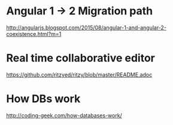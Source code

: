 # Angular 1 -> 2 Migration path
http://angularjs.blogspot.com/2015/08/angular-1-and-angular-2-coexistence.html?m=1

# Real time collaborative editor
https://github.com/ritzyed/ritzy/blob/master/README.adoc

# How DBs work
http://coding-geek.com/how-databases-work/

